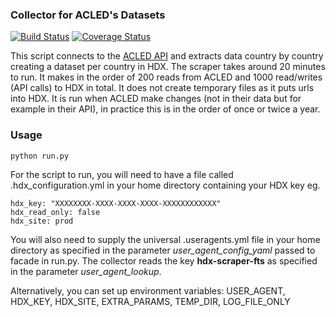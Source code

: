 ### Collector for ACLED's Datasets
[![Build Status](https://travis-ci.org/OCHA-DAP/hdx-scraper-acled.svg?branch=master&ts=1)](https://travis-ci.org/OCHA-DAP/hdx-scraper-acled) [![Coverage Status](https://coveralls.io/repos/github/OCHA-DAP/hdx-scraper-acled/badge.svg?branch=master&ts=1)](https://coveralls.io/github/OCHA-DAP/hdx-scraper-acled?branch=master)

This script connects to the [ACLED API](https://www.acleddata.com/download/2833/) and extracts data country by country creating a dataset per country in HDX. The scraper takes around 20 minutes to run. It makes in the order of 200 reads from ACLED and 1000 read/writes (API calls) to HDX in total. It does not create temporary files as it puts urls into HDX. It is run when ACLED make changes (not in their data but for example in their API), in practice this is in the order of once or twice a year. 


### Usage

    python run.py

For the script to run, you will need to have a file called .hdx_configuration.yml in your home directory containing your HDX key eg.

    hdx_key: "XXXXXXXX-XXXX-XXXX-XXXX-XXXXXXXXXXXX"
    hdx_read_only: false
    hdx_site: prod
    
 You will also need to supply the universal .useragents.yml file in your home directory as specified in the parameter *user_agent_config_yaml* passed to facade in run.py. The collector reads the key **hdx-scraper-fts** as specified in the parameter *user_agent_lookup*.
 
 Alternatively, you can set up environment variables: USER_AGENT, HDX_KEY, HDX_SITE, EXTRA_PARAMS, TEMP_DIR, LOG_FILE_ONLY